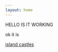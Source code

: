 ```yaml
---
layout: home
---
```


HELLO IS IT WORKING

ok it is

[island castles](./_posts/2024-01-04-castles.html)
